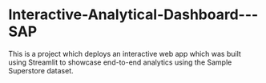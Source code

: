 # Interactive-Analytical-Dashboard---SAP
This is  a project which deploys an interactive web app which was built using Streamlit to showcase end-to-end analytics using the Sample Superstore dataset.
